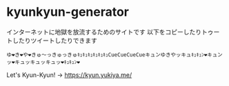 # kyunkyun-generator
インターネットに地獄を放流するためのサイトです
以下をコピーしたりトゥートしたりツイートしたりできます

```
ゆ❤️き❤️や❤️きゅ〜っきゅっきゅｷｭｷｭｷｭｷｭｷｭｷｭCueCueCueCueキュンゆきやッキュｷｭｷｭﾝ❤️キュンッ❤️キュッキュッキュッ❤️ｷｭｷｭﾝ❤️
```
Let's Kyun-Kyun! → https://kyun.yukiya.me/